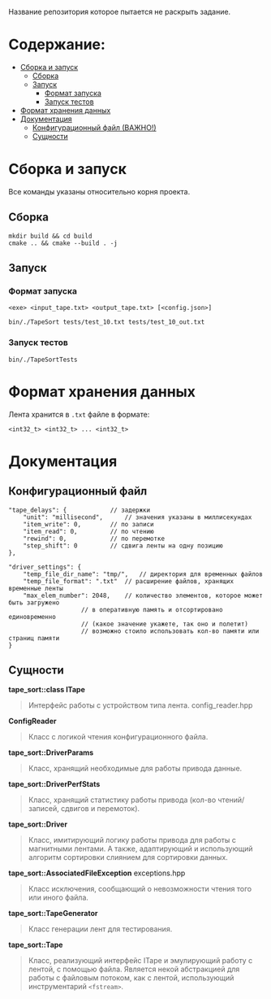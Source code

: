 Название репозитория которое пытается не раскрыть задание.

# Содержание:

-   [Сборка и запуск](#build-and-run)
    -   [Сборка](#build)
    -   [Запуск](#run)
        -   [Формат запуска](#run-format)
        -   [Запуск тестов](#run-test)
-   [Формат хранения данных](#data-storage-format)
-   [Документация](#documentation)
    -   [Конфигурационный файл (ВАЖНО!)](#config)
    -   [Сущности](#entities)

<a id="build-and-run"></a>

# Сборка и запуск

Все команды указаны относительно корня проекта.

<a id="build"></a>

## Сборка

```
mkdir build && cd build
cmake .. && cmake --build . -j
```

<a id="run"></a>

## Запуск

<a id="run-format"></a>

### Формат запуска

```
<exe> <input_tape.txt> <output_tape.txt> [<config.json>]
```

```
bin/./TapeSort tests/test_10.txt tests/test_10_out.txt
```

<a id="run-test"></a>

### Запуск тестов

```
bin/./TapeSortTests
```

<a id="data-storage-format"></a>

# Формат хранения данных

Лента хранится в `.txt` файле в формате:

```
<int32_t> <int32_t> ... <int32_t>
```

<a id="documentation"></a>

# Документация

<a id="config"></a>

## Конфигурационный файл

```
"tape_delays": {			// задержки
	"unit": "millisecond",		// значения указаны в миллисекундах
	"item_write": 0,		// по записи
	"item_read": 0,			// по чтению
	"rewind": 0,			// по перемотке
	"step_shift": 0			// сдвига ленты на одну позицию
},

"driver_settings": {
	"temp_file_dir_name": "tmp/",	// директория для временных файлов
	"temp_file_format": ".txt"	// расширение файлов, хранящих временные ленты
	"max_elem_number": 2048, 	// количество элементов, которое может быть загружено
					// в оперативную память и отсортировано единовременно
					// (какое значение укажете, так оно и полетит)
					// возможно стоило использовать кол-во памяти или страниц памяти
}
```

<a id="entities"></a>

## Сущности

**tape_sort::class ITape**

> Интерфейс работы с устройством типа лента.
> config_reader.hpp

**ConfigReader**

> Класс с логикой чтения конфигурационного файла.

**tape_sort::DriverParams**

> Класс, хранящий необходимые для работы привода данные.

**tape_sort::DriverPerfStats**

> Класс, хранящий статистику работы привода (кол-во чтений/записей, сдвигов и перемоток).

**tape_sort::Driver**

> Класс, имитирующий логику работы привода для работы с магнитными лентами. А также, адаптирующий и использующий алгоритм сортировки слиянием для сортировки данных.

**tape_sort::AssociatedFileException**
exceptions.hpp

> Класс исключения, сообщающий о невозможности чтения того или иного файла.

**tape_sort::TapeGenerator**

> Класс генерации лент для тестирования.

**tape_sort::Tape**

> Класс, реализующий интерфейс ITape и эмулирующий работу с лентой, с помощью файла. Является некой абстракцией для работы с файловым потоком, как с лентой, использующий инструментарий `<fstream>`.
